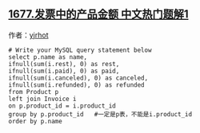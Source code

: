 ## [1677.发票中的产品金额 中文热门题解1](https://leetcode.cn/problems/products-worth-over-invoices/solutions/100000/xu-yao-kao-lu-productbiao-li-de-mou-xie-p7oyk)

作者：[yjrhot](https://leetcode.cn/u/yjrhot)
```
# Write your MySQL query statement below
select p.name as name,
ifnull(sum(i.rest), 0) as rest,
ifnull(sum(i.paid), 0) as paid,
ifnull(sum(i.canceled), 0) as canceled,
ifnull(sum(i.refunded), 0) as refunded
from Product p
left join Invoice i
on p.product_id = i.product_id
group by p.product_id   #一定是p表，不能是i.product_id
order by p.name
```
